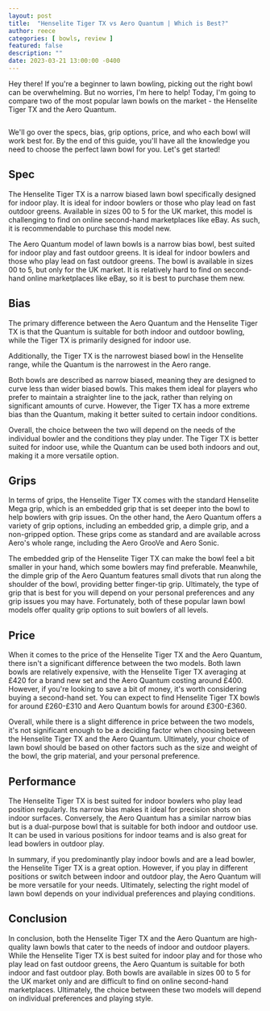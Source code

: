 ```yaml
---
layout: post
title:  "Henselite Tiger TX vs Aero Quantum | Which is Best?"
author: reece
categories: [ bowls, review ]
featured: false
description: ""
date: 2023-03-21 13:00:00 -0400
---
```

    

<!-- wp:paragraph -->
<p xmlns="http://www.w3.org/1999/xhtml">Hey there! If you're a beginner to lawn bowling, picking out the right bowl can be overwhelming. But no worries, I'm here to help! Today, I'm going to compare two of the most popular lawn bowls on the market - the Henselite Tiger TX and the Aero Quantum. </p>
<!-- /wp:paragraph -->

<!-- wp:image {"id":1974,"sizeSlug":"large","linkDestination":"none"} -->
<figure class="wp-block-image size-large"><img src="/img/posts/henselite-tiger-tx-vs-aero-quantum-1024x576.jpg" alt="" class="wp-image-1974"/></figure>
<!-- /wp:image -->

<!-- wp:paragraph -->
<p>We'll go over the specs, bias, grip options, price, and who each bowl will work best for. By the end of this guide, you'll have all the knowledge you need to choose the perfect lawn bowl for you. Let's get started!</p>
<!-- /wp:paragraph -->

<!-- wp:heading -->
<h2>Spec</h2>
<!-- /wp:heading -->

<!-- wp:block {"ref":2732} /-->

<!-- wp:paragraph -->
<p>The Henselite Tiger TX is a narrow biased lawn bowl specifically designed for indoor play. It is ideal for indoor bowlers or those who play lead on fast outdoor greens. Available in sizes 00 to 5 for the UK market, this model is challenging to find on online second-hand marketplaces like eBay. As such, it is recommendable to purchase this model new.</p>
<!-- /wp:paragraph -->

<!-- wp:block {"ref":2709} /-->

<!-- wp:paragraph -->
<p>The Aero Quantum model of lawn bowls is a narrow bias bowl, best suited for indoor play and fast outdoor greens. It is ideal for indoor bowlers and those who play lead on fast outdoor greens. The bowl is available in sizes 00 to 5, but only for the UK market. It is relatively hard to find on second-hand online marketplaces like eBay, so it is best to purchase them new.</p>
<!-- /wp:paragraph -->

<!-- wp:heading -->
<h2>Bias</h2>
<!-- /wp:heading -->

<!-- wp:paragraph -->
<p>The primary difference between the Aero Quantum and the Henselite Tiger TX is that the Quantum is suitable for both indoor and outdoor bowling, while the Tiger TX is primarily designed for indoor use. </p>
<!-- /wp:paragraph -->

<!-- wp:block {"ref":2835} /-->

<!-- wp:paragraph -->
<p>Additionally, the Tiger TX is the narrowest biased bowl in the Henselite range, while the Quantum is the narrowest in the Aero range.</p>
<!-- /wp:paragraph -->

<!-- wp:paragraph -->
<p>Both bowls are described as narrow biased, meaning they are designed to curve less than wider biased bowls. This makes them ideal for players who prefer to maintain a straighter line to the jack, rather than relying on significant amounts of curve. However, the Tiger TX has a more extreme bias than the Quantum, making it better suited to certain indoor conditions.</p>
<!-- /wp:paragraph -->

<!-- wp:block {"ref":2826} /-->

<!-- wp:paragraph -->
<p>Overall, the choice between the two will depend on the needs of the individual bowler and the conditions they play under. The Tiger TX is better suited for indoor use, while the Quantum can be used both indoors and out, making it a more versatile option.</p>
<!-- /wp:paragraph -->

<!-- wp:heading -->
<h2>Grips</h2>
<!-- /wp:heading -->

<!-- wp:paragraph -->
<p>In terms of grips, the Henselite Tiger TX comes with the standard Henselite Mega grip, which is an embedded grip that is set deeper into the bowl to help bowlers with grip issues. On the other hand, the Aero Quantum offers a variety of grip options, including an embedded grip, a dimple grip, and a non-gripped option. These grips come as standard and are available across Aero's whole range, including the Aero GrooVe and Aero Sonic.</p>
<!-- /wp:paragraph -->

<!-- wp:paragraph -->
<p>The embedded grip of the Henselite Tiger TX can make the bowl feel a bit smaller in your hand, which some bowlers may find preferable. Meanwhile, the dimple grip of the Aero Quantum features small divots that run along the shoulder of the bowl, providing better finger-tip grip. Ultimately, the type of grip that is best for you will depend on your personal preferences and any grip issues you may have. Fortunately, both of these popular lawn bowl models offer quality grip options to suit bowlers of all levels.</p>
<!-- /wp:paragraph -->

<!-- wp:heading -->
<h2>Price</h2>
<!-- /wp:heading -->

<!-- wp:paragraph -->
<p>When it comes to the price of the Henselite Tiger TX and the Aero Quantum, there isn't a significant difference between the two models. Both lawn bowls are relatively expensive, with the Henselite Tiger TX averaging at £420 for a brand new set and the Aero Quantum costing around £400. However, if you're looking to save a bit of money, it's worth considering buying a second-hand set. You can expect to find Henselite Tiger TX bowls for around £260-£310 and Aero Quantum bowls for around £300-£360.</p>
<!-- /wp:paragraph -->

<!-- wp:paragraph -->
<p>Overall, while there is a slight difference in price between the two models, it's not significant enough to be a deciding factor when choosing between the Henselite Tiger TX and the Aero Quantum. Ultimately, your choice of lawn bowl should be based on other factors such as the size and weight of the bowl, the grip material, and your personal preference.</p>
<!-- /wp:paragraph -->

<!-- wp:heading -->
<h2>Performance</h2>
<!-- /wp:heading -->

<!-- wp:paragraph -->
<p>The Henselite Tiger TX is best suited for indoor bowlers who play lead position regularly. Its narrow bias makes it ideal for precision shots on indoor surfaces. Conversely, the Aero Quantum has a similar narrow bias but is a dual-purpose bowl that is suitable for both indoor and outdoor use. It can be used in various positions for indoor teams and is also great for lead bowlers in outdoor play.</p>
<!-- /wp:paragraph -->

<!-- wp:paragraph -->
<p>In summary, if you predominantly play indoor bowls and are a lead bowler, the Henselite Tiger TX is a great option. However, if you play in different positions or switch between indoor and outdoor play, the Aero Quantum will be more versatile for your needs. Ultimately, selecting the right model of lawn bowl depends on your individual preferences and playing conditions.</p>
<!-- /wp:paragraph -->

<!-- wp:heading -->
<h2>Conclusion</h2>
<!-- /wp:heading -->

<!-- wp:paragraph -->
<p>In conclusion, both the Henselite Tiger TX and the Aero Quantum are high-quality lawn bowls that cater to the needs of indoor and outdoor players. While the Henselite Tiger TX is best suited for indoor play and for those who play lead on fast outdoor greens, the Aero Quantum is suitable for both indoor and fast outdoor play. Both bowls are available in sizes 00 to 5 for the UK market only and are difficult to find on online second-hand marketplaces. Ultimately, the choice between these two models will depend on individual preferences and playing style.</p>
<!-- /wp:paragraph -->
    